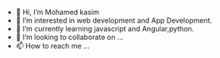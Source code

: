 - 👋 Hi, I’m Mohamed kasim 
- 👀 I’m interested in web development and App Development.
- 🌱 I’m currently learning javascript and Angular,python.
- 💞️ I’m looking to collaborate on ...
- 📫 How to reach me ...

<!---
kasim2302/kasim2302 is a ✨ special ✨ repository because its `README.md` (this file) appears on your GitHub profile.
You can click the Preview link to take a look at your changes.
--->

